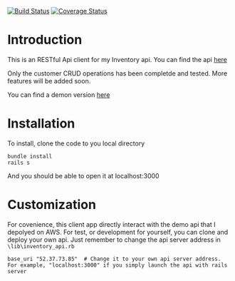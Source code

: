 [![Build Status](https://travis-ci.org/ypan887/inventory_client.svg?branch=master)](https://travis-ci.org/ypan887/inventory_client)
[![Coverage Status](https://coveralls.io/repos/github/ypan887/inventory_client/badge.svg?branch=master)](https://coveralls.io/github/ypan887/inventory_client?branch=master)

# Introduction
This is an RESTful Api client for my Inventory api. You can find the api [here](https://github.com/ypan887/inventory_api)

Only the customer CRUD operations has been completde and tested. More features will be added soon.

You can find a demon version [here](https://inv-client.herokuapp.com/)

# Installation

To install, clone the code to you local directory

```
bundle install
rails s
```

And you should be able to open it at localhost:3000

# Customization

For covenience, this client app directly interact with the demo api that I depolyed on AWS. For test, or development for yourself, you can clone and deploy your own api. Just remember to change the api server address in `\lib\inventory_api.rb`

```
base_uri "52.37.73.85"  # Change it to your own api server address. For example, "localhost:3000" if you simply launch the api with rails server
```


